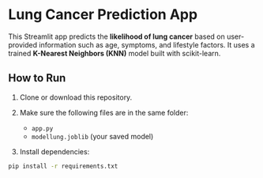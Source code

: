 # Lung Cancer Prediction App

This Streamlit app predicts the **likelihood of lung cancer** based on user-provided information such as age, symptoms, and lifestyle factors. It uses a trained **K-Nearest Neighbors (KNN)** model built with scikit-learn.

## How to Run

1. Clone or download this repository.
2. Make sure the following files are in the same folder:
   - `app.py`
   - `modellung.joblib` (your saved model)

3. Install dependencies:

```bash
pip install -r requirements.txt
